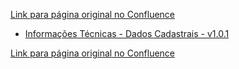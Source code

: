 [Link para página original no Confluence](https://openfinancebrasil.atlassian.net/wiki/spaces/OF/pages/17370444)

- [Informações Técnicas - Dados Cadastrais - v1.0.1](../../../../../../../OF/Open%20Finance%20Brasil/Especifica%c3%a7%c3%b5es%20de%20APIs/Dados%20do%20Cliente%20%e2%80%93%20DC/[DC]%20API%20-%20Dados%20Cadastrais/Hist%c3%b3rico%20de%20Especifica%c3%a7%c3%b5es%20-%20[DC]%20Dados%20Cadastrais/v1.0.1%20-%20Dados%20Cadastrais/Informa%c3%a7%c3%b5es%20T%c3%a9cnicas%20-%20Dados%20Cadastrais%20-%20v1.0.1)

[Link para página original no Confluence](https://openfinancebrasil.atlassian.net/wiki/spaces/OF/pages/17370444)